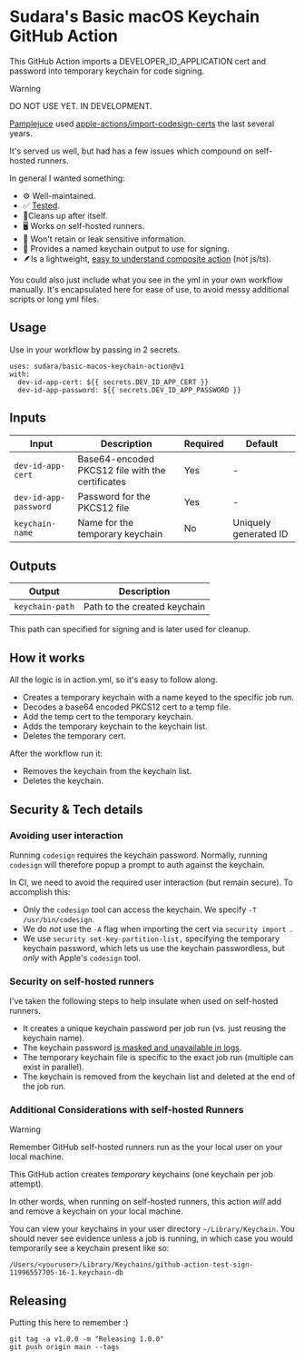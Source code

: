 # Sudara's Basic macOS Keychain GitHub Action

This GitHub Action imports a DEVELOPER_ID_APPLICATION cert and password into temporary keychain for code signing.

> [!WARNING]
> DO NOT USE YET. IN DEVELOPMENT.

[Pamplejuce](https://github.com/sudara/pamplejuce) used [apple-actions/import-codesign-certs](https://github.com/Apple-Actions/import-codesign-certs) the last several years.

It's served us well, but had has a few issues which compound on self-hosted runners.

In general I wanted something:

- ⚙️ Well-maintained.
- ✅ [Tested](https://github.com/sudara/basic-macos-keychain-action/blob/main/.github/workflows/tests.yml).
- 🧹Cleans up after itself.
- 🖥️ Works on self-hosted runners.
- 🔐 Won't retain or leak sensitive information.
- 🤝 Provides a named keychain output to use for signing.
- 🪶Is a lightweight, [easy to understand composite action](https://github.com/sudara/basic-macos-keychain-action/blob/main/action.yml) (not js/ts).

You could also just include what you see in the yml in your own workflow manually. It's encapsulated here for ease of use, to avoid messy additional scripts or long yml files.

## Usage

Use in your workflow by passing in 2 secrets.

```
uses: sudara/basic-macos-keychain-action@v1
with:
  dev-id-app-cert: ${{ secrets.DEV_ID_APP_CERT }}
  dev-id-app-password: ${{ secrets.DEV_ID_APP_PASSWORD }}
```

## Inputs

| Input                 | Description                                      | Required | Default               |
| --------------------- | ------------------------------------------------ | -------- | --------------------- |
| `dev-id-app-cert`     | Base64-encoded PKCS12 file with the certificates | Yes      | -                     |
| `dev-id-app-password` | Password for the PKCS12 file                     | Yes      | -                     |
| `keychain-name`       | Name for the temporary keychain                  | No       | Uniquely generated ID |

## Outputs

| Output          | Description                  |
| --------------- | ---------------------------- |
| `keychain-path` | Path to the created keychain |

This path can specified for signing and is later used for cleanup.

## How it works

All the logic is in action.yml, so it's easy to follow along.

- Creates a temporary keychain with a name keyed to the specific job run.
- Decodes a base64 encoded PKCS12 cert to a temp file.
- Add the temp cert to the temporary keychain.
- Adds the temporary keychain to the keychain list.
- Deletes the temporary cert.

After the workflow run it:

- Removes the keychain from the keychain list.
- Deletes the keychain.

## Security & Tech details

### Avoiding user interaction

Running `codesign` requires the keychain password. Normally, running `codesign` will therefore popup a prompt to auth against the keychain.

In CI, we need to avoid the required user interaction (but remain secure). To accomplish this:

- Only the `codesign` tool can access the keychain. We specify `-T /usr/bin/codesign`.
- We do _not_ use the `-A` flag when importing the cert via `security import `.
- We use `security set-key-partition-list,` specifying the temporary keychain password, which lets us use the keychain passwordless, but _only_ with Apple's `codesign` tool.

### Security on self-hosted runners

I've taken the following steps to help insulate when used on self-hosted runners.

- It creates a unique keychain password per job run (vs. just reusing the keychain name).
- The keychain password [is masked and unavailable in logs](https://docs.github.com/en/actions/writing-workflows/choosing-what-your-workflow-does/workflow-commands-for-github-actions#masking-a-value-in-a-log).
- The temporary keychain file is specific to the exact job run (multiple can exist in parallel).
- The keychain is removed from the keychain list and deleted at the end of the job run.

### Additional Considerations with self-hosted Runners

> [!WARNING]
> Remember GitHub self-hosted runners run as the your local user on your local machine.

This GitHub action creates _temporary_ keychains (one keychain per job attempt).

In other words, when running on self-hosted runners, this action _will_ add and remove a keychain on your local machine.

You can view your keychains in your user directory `~/Library/Keychain`. You should never see evidence unless a job is running, in which case you would temporarily see a keychain present like so:

```
/Users/<youruser>/Library/Keychains/github-action-test-sign-11996557705-16-1.keychain-db
```

## Releasing

Putting this here to remember :)

```
git tag -a v1.0.0 -m "Releasing 1.0.0"
git push origin main --tags
```
